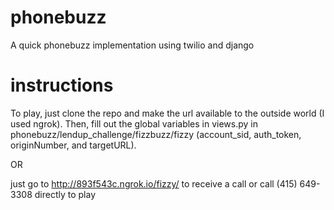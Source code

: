 # phonebuzz
A quick phonebuzz implementation using twilio and django

# instructions
To play, just clone the repo and make the url available to the outside world (I used ngrok). Then, fill out the global variables in views.py in phonebuzz/lendup_challenge/fizzbuzz/fizzy (account_sid, auth_token, originNumber, and targetURL).

OR

just go to http://893f543c.ngrok.io/fizzy/ to receive a call
or
call (415) 649-3308 directly to play
